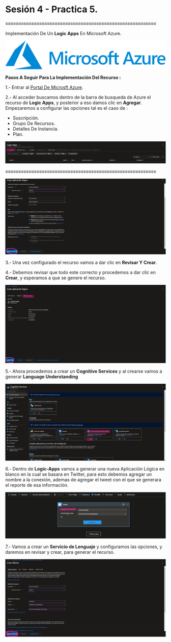 # Sesión  4 - Practica 5.
≡≡≡≡≡≡≡≡≡≡≡≡≡≡≡≡≡≡≡≡≡≡≡≡≡≡≡≡≡≡≡≡≡≡≡≡≡≡≡≡≡≡≡≡≡≡≡≡≡≡≡≡≡≡≡≡≡≡

Implementación De Un **Logic Apps** En Microsoft Azure. 

![Logo De Microsft Azure](https://github.com/Alejandro-190107/Microsoft-Azure-Practices/blob/main/Creation-Machine-Virtual/img/logo-MA.png)

**Pasos A Seguir Para La Implementación Del Recurso :**

1.- Entrar al [Portal De Microsft Azure](https://portal.azure.com).

2.- Al acceder buscamos dentro de la barra de busqueda de Azure el recurso de **Logic Apps**, y posterior a eso damos clic en **Agregar**. Empezaremos a configurar las opciones tal es el caso de :

- Suscripción.
- Grupo De Recursos.
- Detalles De Instancia.
- Plan.

![Img 1](https://github.com/Alejandro-190107/Microsoft-Azure-Practices/blob/main/Logic-Apps/img/1.png)

≡≡≡≡≡≡≡≡≡≡≡≡≡≡≡≡≡≡≡≡≡≡≡≡≡≡≡≡≡≡≡≡≡≡≡≡≡≡≡≡≡≡≡≡≡≡≡≡≡≡≡≡≡≡≡≡≡≡

![Img 2](https://github.com/Alejandro-190107/Microsoft-Azure-Practices/blob/main/Logic-Apps/img/2.png)

3.- Una vez configurado el recurso vamos a dar clic en **Revisar Y Crear**. 

4.- Debemos revisar que todo este correcto y procedemos a dar clic en **Crear**, y esperamos a que se genere el recurso. 

![Img 3](https://github.com/Alejandro-190107/Microsoft-Azure-Practices/blob/main/Logic-Apps/img/3.png)

5.- Ahora procedemos a crear un **Cognitive Services** y al crearse vamos a generar **Language Understanding**

![Img 4](https://github.com/Alejandro-190107/Microsoft-Azure-Practices/blob/main/Logic-Apps/img/4.png)

6.- Dentro de **Logic-Apps** vamos a generar una nueva Aplicación Lógica en blanco en la cual se basara en Twitter, para esto debemos agregar un nombre a la conexión, ademas de agregar el tweet con el que se generara el reporte de esa información.

![Img 5](https://github.com/Alejandro-190107/Microsoft-Azure-Practices/blob/main/Logic-Apps/img/5.png)

7.- Vamos a crear un **Servicio de Lenguaje** y configuramos las opciones, y daremos en revisar y crear, para generar el recurso.

![Img 6](https://github.com/Alejandro-190107/Microsoft-Azure-Practices/blob/main/Logic-Apps/img/6.png)